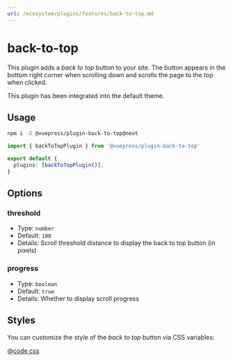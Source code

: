 ```yaml
---
url: /ecosystem/plugins/features/back-to-top.md
---
```

# back-to-top

This plugin adds a *back to top* button to your site. The button appears in the bottom right corner when scrolling down and scrolls the page to the top when clicked.

This plugin has been integrated into the default theme.

## Usage

```bash
npm i -D @vuepress/plugin-back-to-top@next
```

```ts title=".vuepress/config.ts"
import { backToTopPlugin } from '@vuepress/plugin-back-to-top'

export default {
  plugins: [backToTopPlugin()],
}
```

## Options

### threshold

* Type: `number`
* Default: `100`
* Details: Scroll threshold distance to display the back to top button (in pixels)

### progress

* Type: `boolean`
* Default: `true`
* Details: Whether to display scroll progress

## Styles

You can customize the style of the *back to top* button via CSS variables:

@[code css](@vuepress/plugin-back-to-top/src/client/styles/vars.css)
